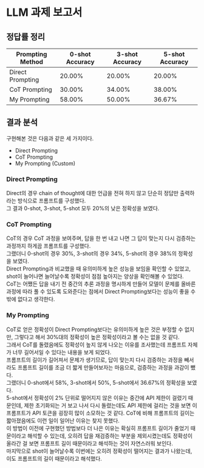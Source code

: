 # LLM 과제 보고서

## 정답률 정리
| Prompting Method   | 0-shot Accuracy | 3-shot Accuracy | 5-shot Accuracy |
|--------------------|-----------------|-----------------|-----------------|
| Direct Prompting   | 20.00%          | 20.00%          | 20.00%          |
| CoT Prompting      | 30.00%          | 34.00%          | 38.00%          |
| My Prompting       | 58.00%          | 50.00%          | 36.67%          |

## 결과 분석
구현해본 것은 다음과 같은 세 가지이다.
- Direct Prompting
- CoT Prompting
- My Prompting (Custom)

### Direct Prompting
Direct의 경우 chain of thought에 대한 언급을 전혀 하지 않고 단순히 정답만 출력하라는 방식으로 프롬프트를 구성했다.  
그 결과 0-shot, 3-shot, 5-shot 모두 20%의 낮은 정확성을 보였다.

### CoT Prompting
CoT의 경우 CoT 과정을 보여주며, 답을 한 번 내고 나면 그 답이 맞는지 다시 검증하는 과정까지 하게끔 프롬프트를 구성했다.  
그랬더니 0-shot의 경우 30%, 3-shot의 경우 34%, 5-shot의 경우 38%의 정확성을 보였다.  
Direct Prompting과 비교했을 때 유의미하게 높은 성능을 보임을 확인할 수 있었고, shot이 늘어나면 늘어날수록 정확성이 점점 높아지는 양상을 확인해볼 수 있었다.  
CoT는 어쨌든 답을 내기 전 중간의 추론 과정을 명시하게 만들어 모델이 문제를 올바른 과정에 따라 풀 수 있도록 도와준다는 점에서 Direct Prompting보다는 성능이 좋을 수밖에 없다고 생각한다.  

### My Prompting
CoT로 얻은 정확성이 Direct Prompting보다는 유의미하게 높은 것은 부정할 수 없지만, 그렇다고 해서 30%대의 정확성이 높은 정확성이라고 볼 수는 없을 것 같다.  
그래서 CoT를 돌렸음에도 정확성이 높지 않게 나오는 이유를 조사했는데 프롬프트 자체가 너무 길어서일 수 있다는 내용을 보게 되었다.  
프롬프트의 길이가 길어져서 문제가 생기므로, 답이 맞는지 다시 검증하는 과정을 빼서라도 프롬프트 길이를 조금 더 짧게 만들어보자는 마음으로, 검증하는 과정을 과감이 뺐다.  
그랬더니 0-shot에서 58%, 3-shot에서 50%, 5-shot에서 36.67%의 정확성을 보였다.  
5-shot에서 정확성이 2% 단위로 떨어지지 않은 이유는 중간에 API 제한이 걸렸기 때문인데, 제한 초기화되는 거 보고 나서 다시 돌렸는데도 API 제한에 걸리는 것을 보면 이 프롬프트가 API 토큰을 굉장히 많이 소모하는 것 같다. CoT에 비해 프롬프트의 길이는 짧아졌음에도 이런 일이 일어난 이유는 찾지 못했다.  
이 방법이 이전에 구현했던 방법보다 더 나은 이유는 확실히 프롬프트 길이가 줄었기 때문이라고 해석할 수 있는데, 오히려 답을 재검증하는 부분을 제외시켰는데도 정확성이 올라간 걸 보면 프롬프트 길이 때문이라고 해석하는 것이 자연스러워 보인다.  
마지막으로 shot이 늘어날수록 이번에는 오히려 정확성이 떨어지는 결과가 나왔는데, 이도 프롬프트의 길이 때문이라고 해석했다.
